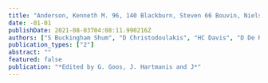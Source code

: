 ```yaml
---
title: "Anderson, Kenneth M. 96, 140 Blackburn, Steven 66 Bouvin, Niels Olof 13"
date: -01-01
publishDate: 2021-08-03T04:08:11.990216Z
authors: ["S Buckingham Shum", "D Christodoulakis", "HC Davis", "D De Roure", " ..."]
publication_types: ["2"]
abstract: ""
featured: false
publication: "*Edited by G. Goos, J. Hartmanis and J*"
---
```


